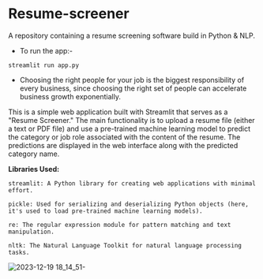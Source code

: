 # Resume-screener
A repository containing a resume screening software build in Python & NLP.
- To run the app:-
```
streamlit run app.py
```
- Choosing the right people for your job is the biggest responsibility of every business, since choosing the right set of people can accelerate business growth exponentially.

This is a simple web application built with Streamlit that serves as a "Resume Screener." The main functionality is to upload a resume file (either a text or PDF file) and use a pre-trained machine learning model to predict the category or job role associated with the content of the resume. The predictions are displayed in the web interface along with the predicted category name.

**Libraries Used:**
```
streamlit: A Python library for creating web applications with minimal effort.
```
```
pickle: Used for serializing and deserializing Python objects (here, it's used to load pre-trained machine learning models).
```
```
re: The regular expression module for pattern matching and text manipulation.
```
```
nltk: The Natural Language Toolkit for natural language processing tasks.
```


![2023-12-19 18_14_51-](https://github.com/Marx-wrld/Resume-screener/assets/105711066/e69aba16-f59c-4e4c-a0e3-9750f97e70f9)
